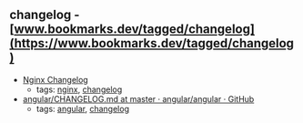changelog - [www.bookmarks.dev/tagged/changelog](https://www.bookmarks.dev/tagged/changelog) 
---
* [Nginx Changelog](http://nginx.org/en/CHANGES)
    * tags: [nginx](../tags/nginx.md), [changelog](../tags/changelog.md)
* [angular/CHANGELOG.md at master · angular/angular · GitHub](https://github.com/angular/angular/blob/master/CHANGELOG.md)
    * tags: [angular](../tags/angular.md), [changelog](../tags/changelog.md)
